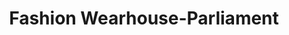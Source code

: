 ---
title: "Fashion Wearhouse-Parliament"
url: /toronto/fashion-wearhouse-parliament/
shop: clothes
---